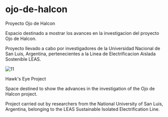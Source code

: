# ojo-de-halcon
Proyecto Ojo de Halcon

Espacio destinado a mostrar los avances en la investigacion del proyecto Ojo de Halcon.

Proyecto llevado a cabo por investigadores de la Universidad Nacional de San Luis, Argentina, pertenecientes a la Linea de Electrificacion Aislada Sostenible LEAS.



![11](https://user-images.githubusercontent.com/88517674/129197275-02d5fc7e-a2b6-4b42-aa1e-ce2512eb5d38.jpg)



Hawk's Eye Project

Space destined to show the advances in the investigation of the Ojo de Halcon project.

Project carried out by researchers from the National University of San Luis, Argentina, belonging to the LEAS Sustainable Isolated Electrification Line.
